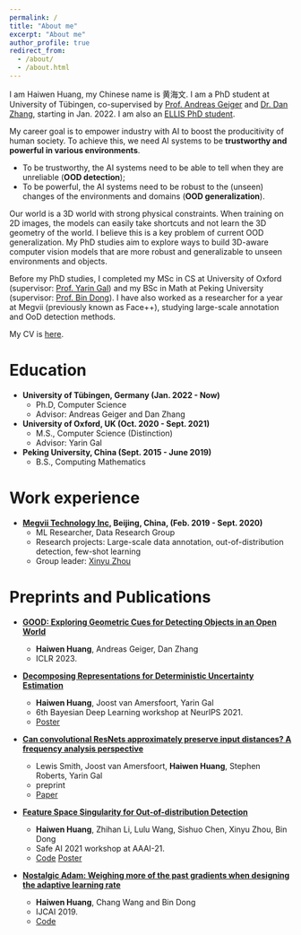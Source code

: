 ```yaml
---
permalink: /
title: "About me"
excerpt: "About me"
author_profile: true
redirect_from: 
  - /about/
  - /about.html
---
```


I am Haiwen Huang, my Chinese name is 黄海文. I am a PhD student at University of Tübingen, co-supervised by [Prof. Andreas Geiger](http://www.cvlibs.net/) and [Dr. Dan Zhang](https://www.bosch-ai.com/research/researcher-pages/t_overviewpage_133.html), starting in Jan. 2022. I am also an [ELLIS PhD student](https://ellis.eu/phd-postdoc).

My career goal is to empower industry with AI to boost the producitivity of human society. To achieve this, we need AI systems to be **trustworthy and powerful in various environments**. 
- To be trustworthy, the AI systems need to be able to tell when they are unreliable (**OOD detection**); 
- To be powerful, the AI systems need to be robust to the (unseen) changes of the environments and domains (**OOD generalization**). 

Our world is a 3D world with strong physical constraints. When training on 2D images, the models can easily take shortcuts and not learn the 3D geometry of the world. I believe this is a key problem of current OOD generalization. My PhD studies aim to explore ways to build 3D-aware computer vision models that are more robust and generalizable to unseen environments and objects.


Before my PhD studies, I completed my MSc in CS at University of Oxford (supervisor: [Prof. Yarin Gal](http://www.cs.ox.ac.uk/people/yarin.gal/website/)) and my BSc in Math at Peking University (supervisor: [Prof. Bin Dong](https://bicmr.pku.edu.cn/~dongbin/)). I have also worked as a researcher for a year at Megvii (previously known as Face++), studying large-scale annotation and OoD detection methods.

My CV is [here](https://andrehuang.github.io/files/CV.pdf).

Education
======
* **University of Tübingen, Germany (Jan. 2022 - Now)**
	* Ph.D, Computer Science
	* Advisor: Andreas Geiger and Dan Zhang
* **University of Oxford, UK (Oct. 2020 - Sept. 2021)**
	* M.S., Computer Science (Distinction)
	* Advisor: Yarin Gal
*  **Peking University, China (Sept. 2015 - June 2019)**
	* B.S., Computing Mathematics

Work experience
======
* **[Megvii Technology Inc](https://megvii.com/), Beijing, China, (Feb. 2019 - Sept. 2020)**
  * ML Researcher, Data Research Group
  * Research projects: Large-scale data annotation, out-of-distribution detection, few-shot learning
  * Group leader: [Xinyu Zhou](https://scholar.google.com/citations?user=Jv4LCj8AAAAJ&hl=en)

Preprints and Publications 
==
* **[GOOD: Exploring Geometric Cues for Detecting Objects in an Open World](https://arxiv.org/abs/2212.11720)**
  * **Haiwen Huang**, Andreas Geiger, Dan Zhang
  * ICLR 2023.

* **[Decomposing Representations for Deterministic Uncertainty Estimation](https://arxiv.org/abs/2112.00856)**
  * **Haiwen Huang**, Joost van Amersfoort, Yarin Gal
  * 6th Bayesian Deep Learning workshop at NeurIPS 2021. 
  * [Poster](https://andrehuang.github.io/files/decomp_poster.png)

* **[Can convolutional ResNets approximately preserve input distances? A frequency analysis perspective](https://arxiv.org/abs/2106.02469)**
  * Lewis Smith, Joost van Amersfoort, **Haiwen Huang**, Stephen Roberts, Yarin Gal
  * preprint
  * [Paper](https://arxiv.org/abs/2106.02469)

* **[Feature Space Singularity for Out-of-distribution Detection](https://arxiv.org/abs/2011.14654)**
  * **Haiwen Huang**, Zhihan Li, Lulu Wang, Sishuo Chen, Xinyu Zhou, Bin Dong
  * Safe AI 2021 workshop at AAAI-21. 
  * [Code](https://github.com/megvii-research/FSSD_OoD_Detection) [Poster](https://andrehuang.github.io/files/fssd-poster.pdf)

* **[Nostalgic Adam: Weighing more of the past gradients when designing the adaptive learning rate](http://bicmr.pku.edu.cn/~dongbin/Publications/NosAdam.pdf)**
  * **Haiwen Huang**, Chang Wang and Bin Dong
  * IJCAI 2019. 
  * [Code](https://github.com/andrehuang/NostalgicAdam-NosAdam) 
